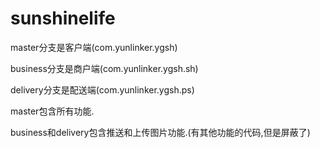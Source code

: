 # sunshinelife
master分支是客户端(com.yunlinker.ygsh) <p>
business分支是商户端(com.yunlinker.ygsh.sh) <p>
delivery分支是配送端(com.yunlinker.ygsh.ps) <p>

master包含所有功能. <p>
business和delivery包含推送和上传图片功能.(有其他功能的代码,但是屏蔽了) <p>
